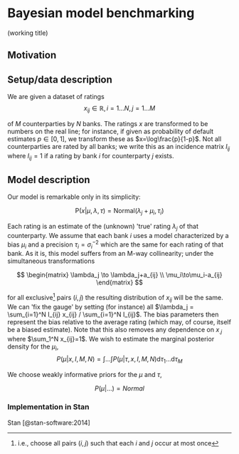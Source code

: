 # Bayesian model benchmarking
(working title)
## Motivation
## Setup/data description 

We are given a dataset of ratings 
$$x_{ij}\in\mathbb{R},i=1\dots N,j=1\dots M$$ 

of $M$ counterparties by $N$ banks. The ratings $x$ are transformed to be numbers on the real line; for instance, if given as probability of default estimates $p\in[0,1]$, we transform these as $x=\log\frac{p}{1-p}$. Not all counterparties are rated by all banks; we write this as an incidence matrix $I_{ij}$ where $I_{ij}=1$ if a rating by bank $i$ for counterparty $j$ exists.

## Model description
Our model is remarkable only in its simplicity:

$$\mathrm{P}(x|\mu,\lambda,\tau)=\mathrm{Normal}(\lambda_{j}+\mu_{i},\tau_{i}) $$

Each rating is an estimate of the (unknown)  'true' rating $\lambda_j$ of that counterparty. We assume that each bank $i$ uses a model characterized by a bias $\mu_i$ and a precision $\tau_i = \sigma_i^{-2}$ which are the same for each rating of that bank.
As it is, this model suffers from an M-way collinearity;  under the simultaneous transformations

$$
	\begin{matrix} \lambda_j \to \lambda_j+a_{ij} \\ \mu_i\to\mu_i-a_{ij} \end{matrix}
$$

for all exclusive[^1] pairs $(i,j)$  the resulting distribution of $x_{ij}$ will be the same. We can 'fix the gauge' by setting (for instance) all $\lambda_j  = \sum_{i=1}^N I_{ij} x_{ij} / \sum_{i=1}^N I_{ij}$.  The bias parameters then represent the bias relative to the average rating (which may, of course, itself be a biased estimate). Note that this also removes any dependence on $x_{.j}$ where $\sum_1^N x_{ij}=1$. 
We wish to estimate the marginal posterior density for the $\mu_i$,
$$P(\mu|x,I,M,N)=\int\dots\int P(\mu|\tau,x,I,M,N)\mathrm{d}\tau_1 \dots \mathrm{d}\tau_M$$

We choose weakly informative priors for the $\mu$ and $\tau$,

$$P(\mu|\dots)=Normal$$

### Implementation in Stan
Stan [@stan-software:2014]

[^1]: i.e., choose all pairs $(i,j)$ such that each $i$ and $j$ occur at most once

